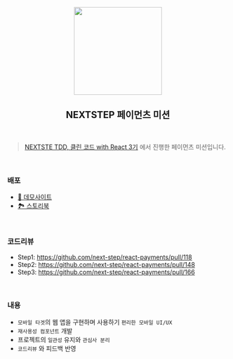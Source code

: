 <p align="middle" >
  <img src="https://techcourse-storage.s3.ap-northeast-2.amazonaws.com/0fefce79602043a9b3281ee1dd8f4be6" width="200">
</p>
<h2 align="middle">NEXTSTEP 페이먼츠 미션</h2>
</p>

<br />

> [NEXTSTE TDD, 클린 코드 with React 3기](https://edu.nextstep.camp/c/QoTvUh4y) 에서 진행한 페이먼츠 미션입니다.

<br />

### 배포
- [👀 데모사이트](https://react-payments.vercel.app/)  
- [🏞️ 스토리북](https://65df65049f1fc0b697b58174-evqzzedbqi.chromatic.com/?path=/docs/docs-readme--docs)


<br />

### 코드리뷰
- Step1: https://github.com/next-step/react-payments/pull/118
- Step2: https://github.com/next-step/react-payments/pull/148
- Step3: https://github.com/next-step/react-payments/pull/166

<br />

### 내용
- `모바일 타겟`의 웹 앱을 구현하며 사용하기 `편리한 모바일 UI/UX`
- `재사용성 컴포넌트` 개발
- 프로젝트의 `일관성` 유지와 `관심사 분리`
- `코드리뷰` 와 피드백 반영

